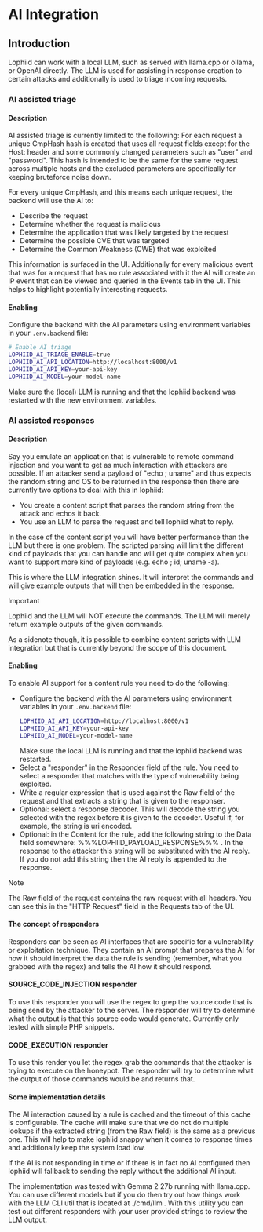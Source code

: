 # AI Integration

## Introduction
Lophiid can work with a local LLM, such as served with llama.cpp or ollama,
or OpenAI directly. The LLM is used for assisting in response creation to certain
attacks and additionally is used to triage incoming requests.

### AI assisted triage

#### Description

AI assisted triage is currently limited to the following:
For each request a unique CmpHash hash is created that uses all request fields except
for the Host: header and some commonly changed parameters such as "user" and
"password".  This hash is intended to be the same for the same request across
multiple hosts and the excluded parameters are specifically for keeping
bruteforce noise down.

For every unique CmpHash, and this means each unique request, the backend
will use the AI to:

- Describe the request
- Determine whether the request is malicious
- Determine the application that was likely targeted by the request
- Determine the possible CVE that was targeted
- Determine the Common Weakness (CWE) that was exploited

This information is surfaced in the UI. Additionally for every malicious event
that was for a request that has no rule associated with it the AI will create an
IP event that can be viewed and queried in the Events tab in the UI.  This helps
to highlight potentially interesting requests.

#### Enabling
Configure the backend with the AI parameters using environment variables in your `.env.backend` file:

```bash
# Enable AI triage
LOPHIID_AI_TRIAGE_ENABLE=true
LOPHIID_AI_API_LOCATION=http://localhost:8000/v1
LOPHIID_AI_API_KEY=your-api-key
LOPHIID_AI_MODEL=your-model-name
```

Make sure the (local) LLM is running and that the lophiid backend was restarted with the new environment variables.

### AI assisted responses

#### Description

Say you emulate an application that is vulnerable to remote command
injection and you want to get as much interaction with attackers are possible.
If an attacker send a payload of "echo <random string>; uname" and thus expects
the random string and OS to be returned in the response then there are
currently two options to deal with this in lophiid:

 * You create a content script that parses the random string from the attack and
   echos it back.
 * You use an LLM to parse the request and tell lophiid what to reply.

In the case of the content script you will have better performance than the LLM
but there is one problem. The scripted parsing will limit the different kind of
payloads that you can handle and will get quite complex when you want to support
more kind of payloads (e.g. echo <random string>; id; uname -a).

This is where the LLM integration shines. It will interpret the commands and
will give example outputs that will then be embedded in the response.

> [!IMPORTANT]
> Lophiid and the LLM will NOT execute the commands. The LLM will merely return
> example outputs of the given commands.

As a sidenote though, it is possible to combine content scripts with LLM
integration but that is currently beyond the scope of this document.

#### Enabling

To enable AI support for a content rule you need to do the following:

 * Configure the backend with the AI parameters using environment variables in your `.env.backend` file:
   ```bash
   LOPHIID_AI_API_LOCATION=http://localhost:8000/v1
   LOPHIID_AI_API_KEY=your-api-key
   LOPHIID_AI_MODEL=your-model-name
   ```
   Make sure the local LLM is running and that the lophiid backend was restarted.
 * Select a "responder" in the Responder field of the rule. You need to select a
   responder that matches with the type of vulnerability being exploited.
 * Write a regular expression that is used against the Raw field of the request
   and that extracts a string that is given to the responser.
 * Optional: select a response decoder. This will decode the string you selected
   with the regex before it is given to the decoder. Useful if, for example, the
   string is uri encoded.
 * Optional: in the Content for the rule, add the following string to
   the Data field somewhere: %%%LOPHIID_PAYLOAD_RESPONSE%%% . In the response to
   the attacker this string will be substituted with the AI reply. If you do not
   add this string then the AI reply is appended to the response.

> [!NOTE]
> The Raw field of the request contains the raw request with all headers. You
> can see this in the "HTTP Request" field in the Requests tab of the UI.

#### The concept of responders

Responders can be seen as AI interfaces that are specific for a vulnerability or
exploitation technique. They contain an AI prompt that prepares the AI for how
it should interpret the data the rule is sending (remember, what you grabbed
with the regex) and tells the AI how it should respond.

#### SOURCE_CODE_INJECTION responder

To use this responder you will use the regex to grep the source code that is
being send by the attacker to the server. The responder will try to determine
what the output is that this source code would generate. Currently only tested
with simple PHP snippets.

#### CODE_EXECUTION responder

To use this render you let the regex grab the commands that the attacker is
trying to execute on the honeypot. The responder will try to determine what the
output of those commands would be and returns that.

#### Some implementation details

The AI interaction caused by a rule is cached and the timeout of this cache is
configurable. The cache will make sure that we do not do multiple lookups if the
extracted string (from the Raw field) is the same as a previous one. This will
help to make lophiid snappy when it comes to response times and additionally
keep the system load low.

If the AI is not responding in time or if there is in fact no AI configured then
lophiid will fallback to sending the reply without the additional AI input.

The implementation was tested with Gemma 2 27b running with llama.cpp. You can
use different models but if you do then try out how things work with the LLM CLI
util that is located at ./cmd/llm . With this utility you can test out different
responders with your user provided strings to review the LLM output.
